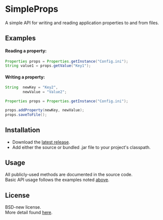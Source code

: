 # SimpleProps
A simple API for writing and reading application properties to and from files.

## Examples
#### Reading a property:
```java
Properties props = Properties.getInstance("Config.ini");
String value1 = props.getValue("Key1");
```
#### Writing a property:
```java
String  newKey = "Key2",
        newValue = "Value2";
        
Properties props = Properties.getInstance("Config.ini");

props.addProperty(newKey, newValue);
props.saveToFile();
```

## Installation
* Download the [latest release](https://github.com/kkorolyov/SimpleProps/releases/latest).
* Add either the source or bundled .jar file to your project's classpath.

## Usage
All publicly-used methods are documented in the source code.  
Basic API usage follows the examples noted [above](#examples).

## License
BSD-new license.  
More detail found [here](LICENSE).
